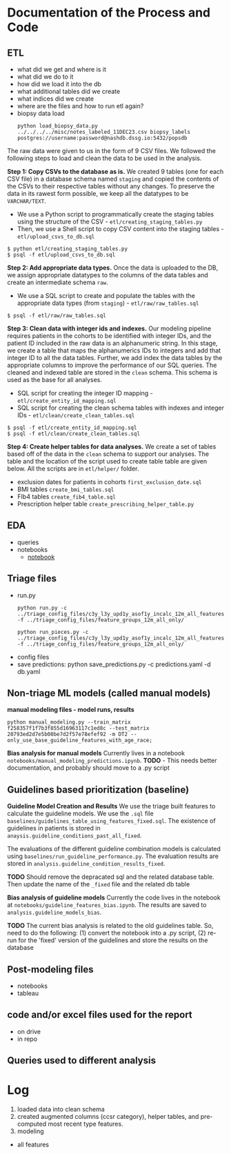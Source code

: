 # Documentation of the Process and Code
## ETL
 - what did we get and where is it
 - what did we do to it
 - how did we load it into the db
 - what additional tables did we create
 - what indices did we create
 - where are the files and how to run etl again?
 - biopsy data load
   ```
   python load_biopsy_data.py ../../../../misc/notes_labeled_11DEC23.csv biopsy_labels postgres://username:password@nashdb.dssg.io:5432/popsdb
   ```

The raw data were given to us in the form of 9 CSV files. We followed the following steps to load and clean the data to be used in the analysis. 

**Step 1: Copy CSVs to the database as is.** We created 9 tables (one for each CSV file) in a database schema named `staging` and copied the contents of the CSVs to their respective tables without any changes. To preserve the data in its rawest form possible, we keep all the datatypes to be `VARCHAR/TEXT`. 
- We use a Python script to programmatically create the staging tables using the structure of the CSV - `etl/creating_staging_tables.py`
- Then, we use a Shell script to copy CSV content into the staging tables - `etl/upload_csvs_to_db.sql`

```
$ python etl/creating_staging_tables.py
$ psql -f etl/upload_csvs_to_db.sql
```

**Step 2: Add appropriate data types.** Once the data is uploaded to the DB, we assign appropriate datatypes to the columns of the data tables and create an intermediate schema `raw`. 
- We use a SQL script to create and populate the tables with the appropriate data types (from `staging`) - `etl/raw/raw_tables.sql`

```
$ psql -f etl/raw/raw_tables.sql
```


**Step 3: Clean data with integer ids and indexes.** Our modeling pipeline requires patients in the cohorts to be identified with integer IDs, and the patient ID included in the raw data is an alphanumeric string. In this stage, we create a table that maps the alphanumerics IDs to integers and add that integer ID to all the data tables. Further, we add index the data tables by the appropriate columns to improve the performance of our SQL queries. The cleaned and indexed table are stored in the `clean` schema. This schema is used as the base for all analyses.  
- SQL script for creating the integer ID mapping - `etl/create_entity_id_mapping.sql`
- SQL script for creating the clean schema tables with indexes and integer IDs - `etl/clean/create_clean_tables.sql`

```
$ psql -f etl/create_entity_id_mapping.sql
$ psql -f etl/clean/create_clean_tables.sql
```

**Step 4: Create helper tables for data analyses.**
We create a set of tables based off of the data in the `clean` schema to support our analyses. The table and the location of the script used to create table table are given below. All the scripts are in `etl/helper/` folder. 
- exclusion dates for patients in cohorts `first_exclusion_date.sql`
- BMI tables `create_bmi_tables.sql`
- FIb4 tables `create_fib4_table.sql`
- Prescription helper table `create_prescribing_helper_table.py`



## EDA
 - queries
 - notebooks
      - [notebook](misc/eda.ipynb)

## Triage files
 - run.py
   ```
   python run.py -c ../triage_config_files/c3y_l3y_upd1y_asof1y_incalc_12m_all_features -f ../triage_config_files/feature_groups_12m_all_only/
   ```
   ```
   python run_pieces.py -c ../triage_config_files/c3y_l3y_upd1y_asof1y_incalc_12m_all_features -f ../triage_config_files/feature_groups_12m_all_only/
   ```
 - config files
 - save predictions: python save_predictions.py -c predictions.yaml -d db.yaml

## Non-triage ML models (called manual models)

 **manual modeling files - model runs, results**
```
python manual_modeling.py --train_matrix f258357f1f7b3f855d16963117c1ed8c --test_matrix 20793ed2d7e5b00be7d2f57e78efef92 -m DT2 --only_use_base_guideline_features_with_age_race;
```

**Bias analysis for manual models** 
Currently lives in a notebook `notebooks/manual_modeling_predictions.ipynb`. 
__TODO__ - This needs better documentation, and probably should move to a .py script


## Guidelines based prioritization (baseline)

**Guideline Model Creation and Results**
We use the triage built features to calculate the guideline models. We use the `.sql` file `baselines/guidelines_table_using_features_fixed.sql`. The existence of guidelines in patients is stored in `anaysis.guideline_conditions_past_all_fixed`. 

The evaluations of the different guideline combination models is calculated using `baselines/run_guideline_performance.py`. The evaluation results are stored in `analysis.guideline_condition_results_fixed`.

__TODO__ Should remove the depracated sql and the related database table. Then update the name of the `_fixed` file and the related db table 

**Bias analysis of guideline models**
Currently the code lives in the notebook at `notebooks/guideline_features_bias.ipynb`. The results are saved to `analysis.guideline_models_bias`. 

__TODO__ The current bias analysis is related to the old guidelines table. So, need to do the following: (1) convert the notebook into a .py script, (2) re-run for the 'fixed' version of the guidelines and store the results on the database


## Post-modeling files
- notebooks
- tableau 

## code and/or excel files used for the report
- on drive
- in repo

## Queries used to different analysis


# Log

1. loaded data into clean schema
2. created augmented columns (ccsr category), helper tables, and pre-computed most recent type features.
3. modeling
 - all features


